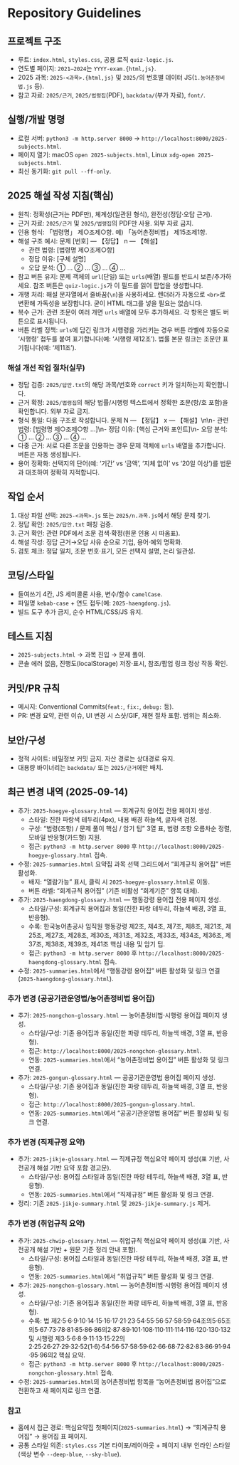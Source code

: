 # Repository Guidelines

## 프로젝트 구조
- 루트: `index.html`, `styles.css`, 공용 로직 `quiz-logic.js`.
- 연도별 페이지: `2021–2024`는 `YYYY-exam.{html,js}`.
- 2025 과목: `2025-<과목>.{html,js}` 및 `2025/`의 번호별 데이터 JS(`1.농어촌정비법.js` 등).
- 참고 자료: `2025/근거`, `2025/법령집`(PDF), `backdata/`(부가 자료), `font/`.

## 실행/개발 명령
- 로컬 서버: `python3 -m http.server 8000` → `http://localhost:8000/2025-subjects.html`.
- 페이지 열기: macOS `open 2025-subjects.html`, Linux `xdg-open 2025-subjects.html`.
- 최신 동기화: `git pull --ff-only`.

## 2025 해설 작성 지침(핵심)
- 원칙: 정확성(근거는 PDF만), 체계성(일관된 형식), 완전성(정답·오답 근거).
- 근거 자료: `2025/근거` 및 `2025/법령집`의 PDF만 사용. 외부 자료 금지.
- 인용 형식: 「법령명」 제○조제○항. 예) 「농어촌정비법」 제15조제1항.
- 해설 구조 예시:
  문제 [번호] — 【정답】 n — 【해설】
  - 관련 법령: [법령명 제○조제○항]
  - 정답 이유: [구체 설명]
  - 오답 분석: ① … ② … ③ … ④ …
- 참고 버튼 유지: 문제 객체의 `url`(단일) 또는 `urls`(배열) 필드를 반드시 보존/추가하세요. 참조 버튼은 `quiz-logic.js`가 이 필드를 읽어 팝업을 생성합니다.
 - 개행 처리: 해설 문자열에서 줄바꿈(`\n`)을 사용하세요. 렌더러가 자동으로 `<br>`로 변환해 가독성을 보장합니다. 굳이 HTML 태그를 넣을 필요는 없습니다.
 - 복수 근거: 관련 조문이 여러 개면 `urls` 배열에 모두 추가하세요. 각 항목은 별도 버튼으로 표시됩니다.
  - 버튼 라벨 정책: `urls`에 담긴 링크가 시행령을 가리키는 경우 버튼 라벨에 자동으로 ‘시행령’ 접두를 붙여 표기합니다(예: ‘시행령 제12조’). 법률 본문 링크는 조문만 표기됩니다(예: ‘제11조’).

### 해설 개선 작업 절차(실무)
- 정답 검증: `2025/답안.txt`의 해당 과목/번호와 `correct` 키가 일치하는지 확인합니다.
- 근거 확정: `2025/법령집`의 해당 법률/시행령 텍스트에서 정확한 조문(항/호 포함)을 확인합니다. 외부 자료 금지.
- 형식 통일: 다음 구조로 작성합니다.
  문제 N — 【정답】 x — 【해설】\n\n- 관련 법령: [법령명 제○조제○항 …]\n- 정답 이유: [핵심 근거와 포인트]\n- 오답 분석: ① … ② … ③ … ④ …
- 다중 근거: 서로 다른 조문을 인용하는 경우 문제 객체에 `urls` 배열을 추가합니다. 버튼은 자동 생성됩니다.
- 용어 정확화: 선택지의 단어(예: ‘기간’ vs ‘금액’, ‘지체 없이’ vs ‘20일 이상’)를 법문과 대조하여 정확히 지적합니다.

## 작업 순서
1) 대상 파일 선택: `2025-<과목>.js` 또는 `2025/n.과목.js`에서 해당 문제 찾기.
2) 정답 확인: `2025/답안.txt` 매칭 검증.
3) 근거 확인: 관련 PDF에서 조문 검색·확정(원문 인용 시 따옴표).
4) 해설 작성: 정답 근거→오답 사유 순으로 기입, 용어·예외 명확화.
5) 검토 체크: 정답 일치, 조문 번호·표기, 모든 선택지 설명, 논리 일관성.

## 코딩/스타일
- 들여쓰기 4칸, JS 세미콜론 사용, 변수/함수 `camelCase`.
- 파일명 `kebab-case` + 연도 접두(예: `2025-haengdong.js`).
- 빌드 도구 추가 금지, 순수 HTML/CSS/JS 유지.

## 테스트 지침
- `2025-subjects.html` → 과목 진입 → 문제 풀이.
- 콘솔 에러 없음, 진행도(localStorage) 저장·표시, 참조/팝업 링크 정상 작동 확인.

## 커밋/PR 규칙
- 메시지: Conventional Commits(`feat:`, `fix:`, `debug:` 등).
- PR: 변경 요약, 관련 이슈, UI 변경 시 스샷/GIF, 재현 절차 포함. 범위는 최소화.

## 보안/구성
- 정적 사이트: 비밀정보 커밋 금지. 자산 경로는 상대경로 유지.
- 대용량 바이너리는 `backdata/` 또는 `2025/근거`에만 배치.

## 최근 변경 내역 (2025-09-14)
- 추가: `2025-hoegye-glossary.html` — 회계규칙 용어집 전용 페이지 생성.
  - 스타일: 진한 파랑색 테두리(4px), 내용 배경 하늘색, 글자색 검정.
  - 구성: “법령(조항) / 문제 풀이 핵심 / 암기 팁” 3열 표, 법령 조항 오름차순 정렬, 모바일 반응형(카드형) 지원.
  - 접근: `python3 -m http.server 8000` 후 `http://localhost:8000/2025-hoegye-glossary.html` 접속.
- 수정: `2025-summaries.html` 요약집 과목 선택 그리드에서 “회계규칙 용어집” 버튼 활성화.
  - 배지: “열람가능” 표시, 클릭 시 `2025-hoegye-glossary.html`로 이동.
  - 버튼 라벨: “회계규칙 용어집” (기존 비활성 “회계기준” 항목 대체).
 - 추가: `2025-haengdong-glossary.html` — 행동강령 용어집 전용 페이지 생성.
   - 스타일/구성: 회계규칙 용어집과 동일(진한 파랑 테두리, 하늘색 배경, 3열 표, 반응형).
   - 수록: 한국농어촌공사 임직원 행동강령 제2조, 제4조, 제7조, 제8조, 제21조, 제25조, 제27조, 제28조, 제30조, 제31조, 제32조, 제33조, 제34조, 제36조, 제37조, 제38조, 제39조, 제41조 핵심 내용 및 암기 팁.
   - 접근: `python3 -m http.server 8000` 후 `http://localhost:8000/2025-haengdong-glossary.html` 접속.
- 수정: `2025-summaries.html`에서 “행동강령 용어집” 버튼 활성화 및 링크 연결(`2025-haengdong-glossary.html`).

### 추가 변경 (공공기관운영법/농어촌정비법 용어집)
- 추가: `2025-nongchon-glossary.html` — 농어촌정비법·시행령 용어집 페이지 생성.
  - 스타일/구성: 기존 용어집과 동일(진한 파랑 테두리, 하늘색 배경, 3열 표, 반응형).
  - 접근: `http://localhost:8000/2025-nongchon-glossary.html`.
  - 연동: `2025-summaries.html`에서 “농어촌정비법 용어집” 버튼 활성화 및 링크 연결.
- 추가: `2025-gongun-glossary.html` — 공공기관운영법 용어집 페이지 생성.
  - 스타일/구성: 기존 용어집과 동일(진한 파랑 테두리, 하늘색 배경, 3열 표, 반응형).
  - 접근: `http://localhost:8000/2025-gongun-glossary.html`.
  - 연동: `2025-summaries.html`에서 “공공기관운영법 용어집” 버튼 활성화 및 링크 연결.

### 추가 변경 (직제규정 요약)
- 추가: `2025-jikje-glossary.html` — 직제규정 핵심요약 페이지 생성(표 기반, 사전공개 해설 기반 요약 포함 경고문).
  - 스타일/구성: 용어집 스타일과 동일(진한 파랑 테두리, 하늘색 배경, 3열 표, 반응형).
  - 연동: `2025-summaries.html`에서 “직제규정” 버튼 활성화 및 링크 연결.
- 정리: 기존 `2025-jikje-summary.html` 및 `2025-jikje-summary.js` 제거.

### 추가 변경 (취업규칙 요약)
- 추가: `2025-chwip-glossary.html` — 취업규칙 핵심요약 페이지 생성(표 기반, 사전공개 해설 기반 + 원문 기준 정리 안내 포함).
  - 스타일/구성: 용어집 스타일과 동일(진한 파랑 테두리, 하늘색 배경, 3열 표, 반응형).
  - 연동: `2025-summaries.html`에서 “취업규칙” 버튼 활성화 및 링크 연결.
 - 추가: `2025-nongchon-glossary.html` — 농어촌정비법·시행령 용어집 페이지 생성.
   - 스타일/구성: 기존 용어집과 동일(진한 파랑 테두리, 하늘색 배경, 3열 표, 반응형).
   - 수록: 법 제2·5·6·9·10·14·15·16·17·21·23·54·55·56·57·58·59·64조의5·65조의5·67·73·78·81·85·86·86의2·87·89·101·108·110·111·114·116·120·130·132 및 시행령 제3·5·6·8·9·11·13·15·22의2·25·26·27·29·32·52(1·6)·54·56·57·58·59·62·66·68·72·82·83·86·91·94·95·96의2 핵심 요약.
   - 접근: `python3 -m http.server 8000` 후 `http://localhost:8000/2025-nongchon-glossary.html` 접속.
 - 수정: `2025-summaries.html`의 농어촌정비법 항목을 “농어촌정비법 용어집”으로 전환하고 새 페이지로 링크 연결.

### 참고
- 홈에서 접근 경로: 핵심요약집 첫페이지(`2025-summaries.html`) → “회계규칙 용어집” → 용어집 표 페이지.
- 공통 스타일 의존: `styles.css` 기본 타이포/레이아웃 + 페이지 내부 인라인 스타일(색상 변수 `--deep-blue`, `--sky-blue`).
